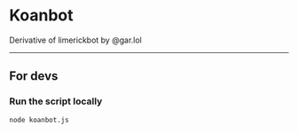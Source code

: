 # Koanbot

Derivative of limerickbot by @gar.lol


----

## For devs 

### Run the script locally
```
node koanbot.js
```

